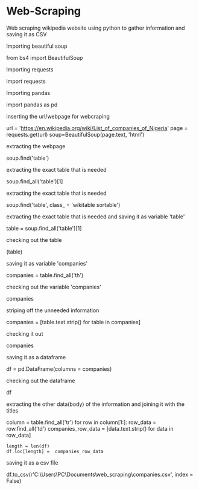 # Web-Scraping
Web scraping wikipedia website using python to gather information and saving it as CSV

Importing beautiful soup 

from bs4 import BeautifulSoup

Importing requests 

import requests

Importing pandas

import pandas as pd

inserting the url/webpage for webcraping

url = 'https://en.wikipedia.org/wiki/List_of_companies_of_Nigeria'
page = requests.get(url)
soup=BeautifulSoup(page.text, 'html')

extracting the webpage

soup.find('table')

extracting the exact table that is needed

soup.find_all('table')[1]

extracting the exact table that is needed

soup.find('table', class_ = 'wikitable sortable')

extracting the exact table that is needed and saving it as variable 'table'

table = soup.find_all('table')[1]

checking out the table

(table)

saving it as variable 'companies'

companies = table.find_all('th')

checking out the variable 'companies'

companies

striping off the unneeded information

companies = [table.text.strip() for table in companies]

checking it out

companies

saving it as a dataframe

df = pd.DataFrame(columns = companies)

checking out the dataframe

df

extracting the other data(body) of the information and joining it with the titles

column = table.find_all('tr')
for row in column[1:]:
    row_data = row.find_all('td')
    companies_row_data = [data.text.strip() for data in row_data]
    
    length = len(df)
    df.loc[length] =  companies_row_data

saving it as a csv file

df.to_csv(r'C:\Users\PC\Documents\web_scraping\companies.csv', index = False)




